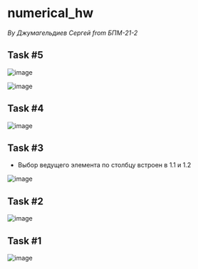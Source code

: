 # numerical_hw
*By Джумагельдиев Сергей from БПМ-21-2*

## Task #5
![image](https://github.com/SERGEYDJUM/numerical_hw/assets/39106181/a99d2e17-9552-4bd8-9ca6-6302e4a32c3e)

![image](https://github.com/SERGEYDJUM/numerical_hw/assets/39106181/ebed3c13-49d6-4c06-ac4d-ac760649454f)

## Task #4
![image](https://github.com/SERGEYDJUM/numerical_hw/assets/39106181/1cb79055-dc23-45df-9925-9c9d2591e4cb)

## Task #3
- Выбор ведущего элемента по столбцу встроен в 1.1 и 1.2

![image](https://github.com/SERGEYDJUM/numerical_hw/assets/39106181/5cd231bc-d7c0-4c6a-a744-9666f0986170)

## Task #2
![image](https://github.com/SERGEYDJUM/numerical_hw/assets/39106181/791e0205-b7bf-40a7-9eca-0ca78920d96e)

## Task #1
![image](https://github.com/SERGEYDJUM/numerical_hw/assets/39106181/b0b1b253-147c-47c5-bad2-c31798b16ee7)
